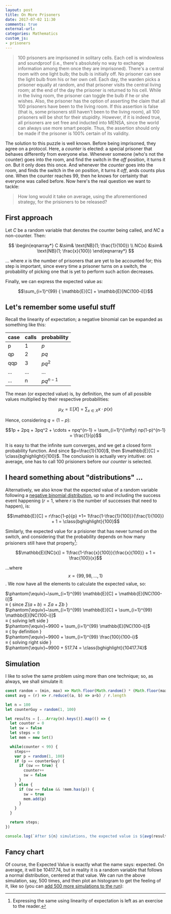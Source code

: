```yaml
---
layout: post
title: On More Prisoners
date: 2017-07-02 11:30
comments: true
external-url:
categories: Mathematics
custom_js:
- prisoners
---
```


> 100 prisoners are imprisoned in solitary cells. Each cell is windowless and soundproof (i.e., there's absolutely no way to exchange information among them once they are imprisoned). There's a central room with one light bulb; the bulb is initially off. No prisoner can see the light bulb from his or her own cell. Each day, the warden picks a prisoner equally at random, and that prisoner visits the central living room; at the end of the day the prisoner is returned to his cell. While in the living room, the prisoner can toggle the bulb if he or she wishes. Also, the prisoner has the option of asserting the claim that all 100 prisoners have been to the living room. If this assertion is false (that is, some prisoners still haven't been to the living room), all 100 prisoners will be shot for their stupidity. However, if it is indeed true, all prisoners are set free and inducted into MENSA, since the world can always use more smart people. Thus, the assertion should only be made if the prisoner is 100% certain of its validity.

The solution to this puzzle is well known. Before being imprisoned, they agree on a protocol. Here, a *counter* is elected: a special prisoner that behaves differently from everyone else. Whenever someone (who's not the counter) goes into the room, and find the switch in the *off* position, it turns it *on*. But it only does this once. And whenever the *counter* goes into the room, and finds the switch in the *on* position, it turns it *off*, ands counts plus one. When the counter reaches 99, then he knows for certainty that everyone was called before. Now here's the real question we want to tackle:

> How long would it take on average, using the aforementioned strategy, for the prisioners to be released?

## First approach

Let $C$ be a random variable that denotes the counter being called, and $NC$ a non-counter. Then:

$$
\begin{eqnarray*}
 C &\sim& \text{NB}(1; \frac{1}{100}) \\
 NC(x) &\sim& \text{NB}(1; \frac{x}{100})
\end{eqnarray*}
$$

... where $x$ is the number of prisoners that are yet to be accounted for; this step is important, since every time a prisoner turns on a switch, the probability of picking one that is yet to perform such action decreases.

Finally, we can express the expected value as:

$$\sum_{i=1}^{99} { \mathbb{E}[C] + \mathbb{E}[NC(100-i)]}$$

## Let's remember some useful stuff

Recall the linearity of expectation; a negative binomial can be expanded as something like this:

case	| calls | probability |
------|-------|-------------|
p     | 1     | $p$         |
qp    | 2     | $pq$        |
qqp   | 3     | $pq^2$      |
...   | ...   | ...         |
...   | n     | $pq^{n-1}$  |

The mean (or expected value) is, by definition, the sum of all possible values multiplied by their respective probabilities:

$$
\begin{equation*}
\mu_X = \mathbb{E}[X] = \sum_{x\in X}x\cdot p(x)
\end{equation*}
$$

Hence, considering $q = (1-p)$:

$$1p + 2pq + 3pq^2 + \cdots + npq^{n-1} = \sum_{i=1}^{\infty} np(1-p)^{n-1} = \frac{1}{p}$$

It is easy to that the infinite sum converges, and we get a closed form probability function. And since $p=\frac{1}{100}$, then $\mathbb{E}[C] = \class{bghighlight}{100}$. The conclusion is actually very intuitive: on average, one has to call 100 prisioners before our *counter* is selected.

## I heard something about "distributions" ...

Alternatively, we also know that the expected value of a random variable following a [negative binomial distribution](https://en.wikipedia.org/wiki/Negative_binomial_distribution), up to and including the success event happening ($r = 1$, where $r$ is the number of successes that need to happen), is:

$$\mathbb{E}[C] = r\frac{1-p}{p} +1= 1\frac{1-\frac{1}{100}}{\frac{1}{100}} + 1 = \class{bghighlight}{100}$$

Similarly, the expected value for a prisioner that has never turned on the switch, and considering that the probability depends on how many prisioners still have that property[^2]:

[^2]: Expressing the same using linearity of expectation is left as an exercise to the reader.

$$\mathbb{E}[NC(x)] = 1\frac{1-\frac{x}{100}}{\frac{x}{100}} + 1 = \frac{100}{x}$$

...where $$x = \{99, 98, \ldots, 1\}$$. We now have all the elements to calculate the expected value, so:

$\phantom{\equiv}~\sum_{i=1}^{99} \mathbb{E}[C] + \mathbb{E}[NC(100-i)]$ <br>
$\equiv$ { since $\Sigma (a+b) = \Sigma a+\Sigma b$ }<br>
$\phantom{\equiv}~\sum_{i=1}^{99} \mathbb{E}[C] + \sum_{i=1}^{99} \mathbb{E}[NC(100-i)]$ <br>
$\equiv$ { solving left side } <br>
$\phantom{\equiv}~9900 + \sum_{i=1}^{99} \mathbb{E}[NC(100-i)]$ <br>
$\equiv$ { by definition } <br>
$\phantom{\equiv}~9900 + \sum_{i=1}^{99} \frac{100}{100-i}$ <br>
$\equiv$ { solving right side } <br>
$\phantom{\equiv}~9900 + 517.74 = \class{bghighlight}{10417.74}$

## Simulation

I like to solve the same problem using more than one technique; so, as always, we shall simulate it:

```javascript
const random = (min, max) => Math.floor(Math.random() * (Math.floor(max) - Math.ceil(min) + 1)) + Math.ceil(min)
const avg = (r) => r.reduce((a, b) => a+b) / r.length

let n = 100
let counterGuy = random(1, 100)

let results = [...Array(n).keys()].map(() => {
  let counter = 0
  let sw = false
  let steps = 0
  let mem = new Set()

  while(counter < 99) {
    steps++
    var p = random(1, 100)
    if (p == counterGuy) {
      if (sw == true) {
        counter++
        sw = false
      }
    } else {
      if (sw == false && !mem.has(p)) {
        sw = true
        mem.add(p)
      }
    }
  }

  return steps;
})

console.log(`After ${n} simulations, the expected value is ${avg(results)}`)
```

## Fancy chart

Of course, the Expected Value is exactly what the name says: expected. On average, it will be 10417.74, but in reality it is a random variable that follows a normal distribution, centered at that value. We can run the above simulation, say, 500 times, and then plot an histogram to get the feeling of it, like so (you can [add 500 more simulations to the run](javascript:update();)):

<div id="histogram"></div>
